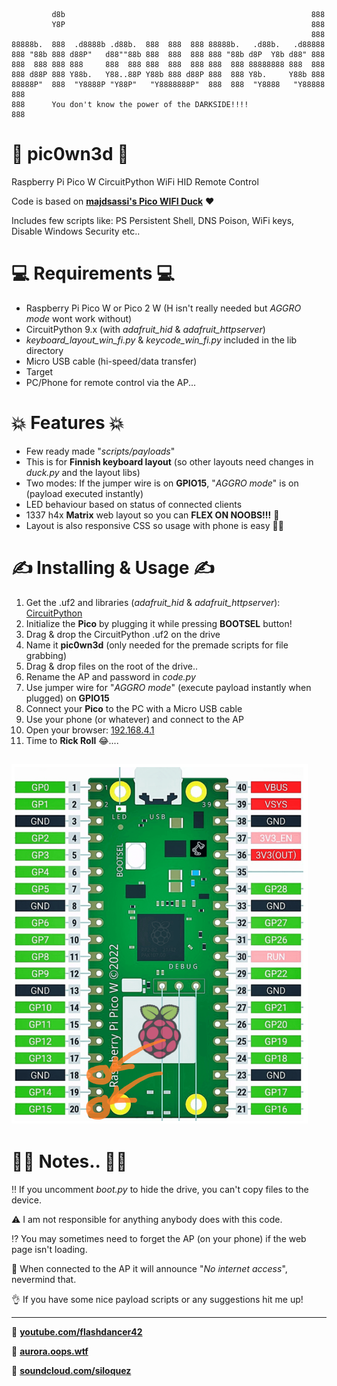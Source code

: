```
         d8b                                                       888 
         Y8P                                                       888 
                                                                   888 
88888b.  888  .d8888b .d88b.  888  888  888 88888b.   .d88b.   .d88888 
888 "88b 888 d88P"   d88""88b 888  888  888 888 "88b d8P  Y8b d88" 888 
888  888 888 888     888  888 888  888  888 888  888 88888888 888  888 
888 d88P 888 Y88b.   Y88..88P Y88b 888 d88P 888  888 Y8b.     Y88b 888 
88888P"  888  "Y8888P "Y88P"   "Y8888888P"  888  888  "Y8888   "Y88888 
888                                                                    
888      You don't know the power of the DARKSIDE!!!!
888
```
# 📡 pic0wn3d 📡
Raspberry Pi Pico W CircuitPython WiFi HID Remote Control

Code is based on **[majdsassi's Pico WIFI Duck](https://github.com/majdsassi/Pico-WIFI-Duck)** ❤️

Includes few scripts like: PS Persistent Shell, DNS Poison, WiFi keys, Disable Windows Security etc..

# 💻 Requirements 💻
- Raspberry Pi Pico W or Pico 2 W (H isn't really needed but _AGGRO mode_ wont work without)
- CircuitPython 9.x (with _adafruit_hid_ & _adafruit_httpserver_)
- _keyboard_layout_win_fi.py_ & _keycode_win_fi.py_ included in the lib directory
- Micro USB cable (hi-speed/data transfer)
- Target
- PC/Phone for remote control via the AP...

# 💥 Features 💥
- Few ready made "_scripts/payloads_"
- This is for **Finnish keyboard layout** (so other layouts need changes in _duck.py_ and the layout libs)
- Two modes: If the jumper wire is on **GPIO15**, "_AGGRO mode_" is on (payload executed instantly) 
- LED behaviour based on status of connected clients
- 1337 h4x **Matrix** web layout so you can **FLEX ON NOOBS!!!** 💪
- Layout is also responsive CSS so usage with phone is easy 👨‍🍼

# ✍️ Installing & Usage ✍️
1. Get the .uf2 and libraries (_adafruit_hid_ & _adafruit_httpserver_): [CircuitPython](https://circuitpython.org/board/raspberry_pi_pico_w/)
2. Initialize the **Pico** by plugging it while pressing **BOOTSEL** button!
3. Drag & drop the CircuitPython .uf2 on the drive
4. Name it **pic0wn3d** (only needed for the premade scripts for file grabbing)
5. Drag & drop files on the root of the drive..
6. Rename the AP and password in _code.py_
7. Use jumper wire for "_AGGRO mode_" (execute payload instantly when plugged) on **GPIO15** 
8. Connect your **Pico** to the PC with a Micro USB cable
9. Use your phone (or whatever) and connect to the AP
10. Open your browser: [192.168.4.1](http://192.168.4.1)
11. Time to **Rick Roll** 😂....

![AGGRO MODE](mode2.png)
---------------------

# 👨‍🔧 Notes.. 👨‍🔧
‼️ If you uncomment _boot.py_ to hide the drive, you can't copy files to the device.

⚠️ I am not responsible for anything anybody does with this code.

⁉️ You may sometimes need to forget the AP (on your phone) if the web page isn't loading.

🚫 When connected to the AP it will announce "_No internet access_", nevermind that.

👌 If you have some nice payload scripts or any suggestions hit me up!

---------------------

🎷 **[youtube.com/flashdancer42](https://www.youtube.com/@flashdancer42)**

📱 **[aurora.oops.wtf](https://aurora.oops.wtf)**

🎹 **[soundcloud.com/siloquez](https://soundcloud.com/siloquez)**

